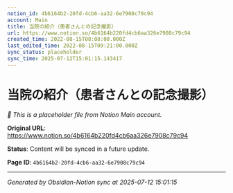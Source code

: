 ```yaml
---
notion_id: 4b6164b2-20fd-4cb6-aa32-6e7908c79c94
account: Main
title: 当院の紹介（患者さんとの記念撮影）
url: https://www.notion.so/4b6164b220fd4cb6aa326e7908c79c94
created_time: 2022-08-15T08:08:00.000Z
last_edited_time: 2022-08-15T09:21:00.000Z
sync_status: placeholder
sync_time: 2025-07-12T15:01:15.143417
---
```


# 当院の紹介（患者さんとの記念撮影）

*🔄 This is a placeholder file from Notion Main account.*

**Original URL**: https://www.notion.so/4b6164b220fd4cb6aa326e7908c79c94

**Status**: Content will be synced in a future update.

**Page ID**: `4b6164b2-20fd-4cb6-aa32-6e7908c79c94`

---

*Generated by Obsidian-Notion sync at 2025-07-12 15:01:15*
